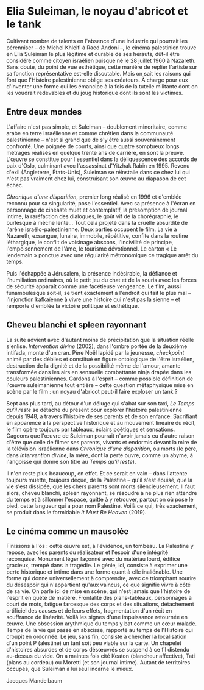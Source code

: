 # Elia Suleiman, le noyau d'abricot et le tank

Cultivant nombre de talents en l'absence d'une industrie qui pourrait les pérenniser – de Michel Khleifi à Raed Andoni –, le cinéma palestinien trouve en Elia Suleiman le plus légitime et durable de ses hérauts, dût-il être considéré comme citoyen israélien puisque né le 28 juillet 1960 à Nazareth. Sans doute, du point de vue esthétique, cette manière de replier l'artiste sur sa fonction représentative est-elle discutable. Mais on sait les raisons qui font que l'Histoire palestinienne oblige ses créateurs. À charge pour eux d'inventer une forme qui les émancipe à la fois de la tutelle militante dont on les voudrait redevables et du joug historique dont ils sont les victimes.

## Entre deux mondes

L'affaire n'est pas simple, et Suleiman – doublement minoritaire, comme arabe en terre israélienne et comme chrétien dans la communauté palestinienne – n'est si grand que de s'y être aussi souverainement confronté. Une poignée de courts, ainsi que quatre somptueux longs métrages réalisés en quelque trente ans de carrière, en sont la preuve. L'œuvre se constitue pour l'essentiel dans la déliquescence des accords de paix d'Oslo, culminant avec l'assassinat d'Yitzhak Rabin en 1995. Revenu d'exil (Angleterre, États-Unis), Suleiman se réinstalle dans ce chez lui qui n'est pas vraiment chez lui, construisant son œuvre au diapason de cet échec.

_Chronique d'une disparition_, premier long réalisé en 1996 et d'emblée reconnu pour sa singularité, pose l'essentiel. Avec sa présence à l'écran en personnage de cinéaste muet et contemplatif, la présomption de journal intime, la raréfaction des dialogues, le goût vif de la chorégraphie, le burlesque à mèche lente... Tout cela projeté dans la cruelle absurdité de l'arène israélo-palestinienne. Deux parties occupent le film. La vie à Nazareth, exsangue, lunaire, immobile, répétitive, confite dans la routine léthargique, le conflit de voisinage abscons, l'incivilité de principe, l'empoisonnement de l'âme, le tourisme dévotionnel. Le carton « Le lendemain » ponctue avec une régularité métronomique ce tragique arrêt du temps.

Puis l'échappée à Jérusalem, la présence indésirable, la défiance et l'humiliation ordinaires, où le petit jeu du chat et de la souris avec les forces de sécurité apparaît comme une facétieuse vengeance. Le film, aussi funambulesque soit-il, se tient exactement à l'endroit qui fait le plus mal – l'injonction kafkaïenne à vivre une histoire qui n'est pas la sienne – et remporte d'emblée la victoire politique et esthétique.

## Cheveu blanchi et spleen rayonnant

La suite advient avec d'autant moins de précipitation que la situation réelle s'enlise. _Intervention divine_ (2002), dans l'ombre portée de la deuxième intifada, monte d'un cran. Père Noël lapidé par la jeunesse, _checkpoint_ animé par des débiles et constitué en figure ontologique de l'être israélien, destruction de la dignité et de la possibilité même de l'amour, amante transformée dans les airs en sensuelle combattante ninja drapée dans les couleurs palestiniennes. Gardons à l'esprit – comme possible définition de l'œuvre suleimanienne tout entière – cette question métaphysique mise en scène par le film : un noyau d'abricot peut-il faire exploser un tank ?

Sept ans plus tard, au détour d'un déluge qui s'abat sur son taxi, _Le Temps qu'il reste_ se détache du présent pour explorer l'histoire palestinienne depuis 1948, à travers l'histoire de ses parents et de son enfance. Sacrifiant en apparence à la perspective historique et au mouvement linéaire du récit, le film opère toujours par tableaux, éclairs poétiques et sensations. Gageons que l'œuvre de Suleiman pourrait n'avoir jamais eu d'autre raison d'être que celle de filmer ses parents, vivants et endormis devant la mire de la télévision israélienne dans _Chronique d'une disparition_, ou morts (le père, dans _Intervention divine_, la mère, dont la perte ouvre, comme un abyme, à l'angoisse qui donne son titre au _Temps qu'il reste_).

Il n'en reste plus beaucoup, en effet. Et ce serait en vain – dans l'attente toujours muette, toujours déçue, de la Palestine – qu'il s'est épuisé, que la vie s'est dissipée, que les chers parents sont morts silencieusement. Il faut alors, cheveu blanchi, spleen rayonnant, se résoudre à ne plus rien attendre du temps et à sillonner l'espace, quitte à y retrouver, partout on où pose le pied, cette langueur qui a pour nom Palestine. Voilà ce qui, très exactement, se produit dans le formidable _It Must Be Heaven_ (2019).

## Le cinéma comme un mausolée

Finissons à l'os : cette œuvre est, à l'évidence, un tombeau. La Palestine y repose, avec les parents du réalisateur et l'espoir d'une intégrité reconquise. Monument léger façonné avec du matériau lourd, édifice gracieux, trempé dans la tragédie. Le génie, ici, consiste à exprimer une perte historique et intime dans une forme quant à elle inaliénable. Une forme qui donne universellement à comprendre, avec ce triomphant sourire du désespoir qui n'appartient qu'aux vaincus, ce que signifie vivre à côté de sa vie. On parle ici de mise en scène, qui n'est jamais que l'histoire de l'esprit en quête de matière.
Frontalité des plans-tableaux, personnages à court de mots, fatigue farcesque des corps et des situations, détachement artificiel des causes et de leurs effets, fragmentation d'un récit en souffrance de linéarité. Voilà les signes d'une impuissance retournée en œuvre. Une obsession arythmique du temps y bat comme un cœur malade. Temps de la vie qui passe en abscisse, rapporté au temps de l'Histoire qui croupit en ordonnée. Le jeu, sans fin, consiste à chercher la localisation d'un point P (alestine) un tant soit peu viable sur la carte. Un chapelet d'histoires absurdes et de corps désœuvrés se suspend à ce fil distendu au-dessus du vide. On a maintes fois cité Keaton (blancheur affective), Tati (plans au cordeau) ou Moretti (et son journal intime). Autant de territoires occupés, que Suleiman à lui seul incarne le mieux.

Jacques Mandelbaum
